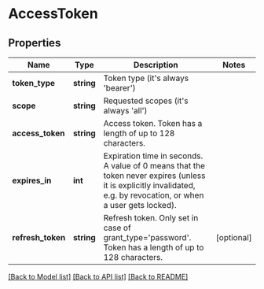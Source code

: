 # AccessToken

## Properties
Name | Type | Description | Notes
------------ | ------------- | ------------- | -------------
**token_type** | **string** | Token type (it&#39;s always &#39;bearer&#39;) | 
**scope** | **string** | Requested scopes (it&#39;s always &#39;all&#39;) | 
**access_token** | **string** | Access token. Token has a length of up to 128 characters. | 
**expires_in** | **int** | Expiration time in seconds. A value of 0 means that the token never expires (unless it is explicitly invalidated, e.g. by revocation, or when a user gets locked). | 
**refresh_token** | **string** | Refresh token. Only set in case of grant_type&#x3D;&#39;password&#39;. Token has a length of up to 128 characters. | [optional] 

[[Back to Model list]](../README.md#documentation-for-models) [[Back to API list]](../README.md#documentation-for-api-endpoints) [[Back to README]](../README.md)


